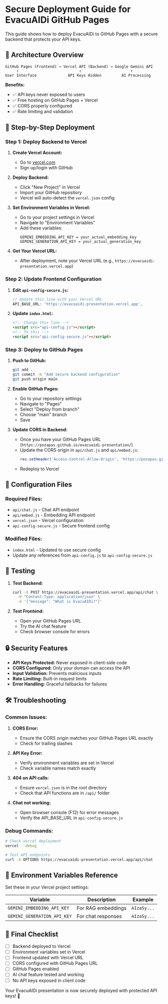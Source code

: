 # Secure Deployment Guide for EvacuAIDi GitHub Pages

This guide shows how to deploy EvacuAIDi to GitHub Pages with a secure backend that protects your API keys.

## 🔐 Architecture Overview

```
GitHub Pages (Frontend) → Vercel API (Backend) → Google Gemini API
     ↑                           ↑                      ↑
User Interface              API Keys Hidden         AI Processing
```

**Benefits:**
- ✅ API keys never exposed to users
- ✅ Free hosting on GitHub Pages + Vercel
- ✅ CORS properly configured
- ✅ Rate limiting and validation

## 🚀 Step-by-Step Deployment

### Step 1: Deploy Backend to Vercel

1. **Create Vercel Account:**
   - Go to [vercel.com](https://vercel.com)
   - Sign up/login with GitHub

2. **Deploy Backend:**
   - Click "New Project" in Vercel
   - Import your GitHub repository
   - Vercel will auto-detect the `vercel.json` config

3. **Set Environment Variables in Vercel:**
   - Go to your project settings in Vercel
   - Navigate to "Environment Variables"
   - Add these variables:
     ```
     GEMINI_EMBEDDING_API_KEY = your_actual_embedding_key
     GEMINI_GENERATION_API_KEY = your_actual_generation_key
     ```

4. **Get Your Vercel URL:**
   - After deployment, note your Vercel URL (e.g., `https://evacuaidi-presentation.vercel.app`)

### Step 2: Update Frontend Configuration

1. **Edit `api-config-secure.js`:**
   ```javascript
   // Update this line with your Vercel URL
   API_BASE_URL: 'https://evacuaidi-presentation.vercel.app',
   ```

2. **Update `index.html`:**
   ```html
   <!-- Change this line -->
   <script src="api-config.js"></script>
   <!-- To this -->
   <script src="api-config-secure.js"></script>
   ```

### Step 3: Deploy to GitHub Pages

1. **Push to GitHub:**
   ```bash
   git add .
   git commit -m "Add secure backend configuration"
   git push origin main
   ```

2. **Enable GitHub Pages:**
   - Go to your repository settings
   - Navigate to "Pages"
   - Select "Deploy from branch"
   - Choose "main" branch
   - Save

3. **Update CORS in Backend:**
   - Once you have your GitHub Pages URL (`https://pozapas.github.io/evacuaidi-presentation/`)
   - Update the CORS origin in `api/chat.js` and `api/embed.js`:
     ```javascript
     res.setHeader('Access-Control-Allow-Origin', 'https://pozapas.github.io');
     ```
   - Redeploy to Vercel

## 🔧 Configuration Files

### Required Files:
- `api/chat.js` - Chat API endpoint
- `api/embed.js` - Embedding API endpoint  
- `vercel.json` - Vercel configuration
- `api-config-secure.js` - Secure frontend config

### Modified Files:
- `index.html` - Updated to use secure config
- Update any references from `api-config.js` to `api-config-secure.js`

## 🧪 Testing

1. **Test Backend:**
   ```bash
   curl -X POST https://evacuaidi-presentation.vercel.app/api/chat \
     -H "Content-Type: application/json" \
     -d '{"message": "What is EvacuAIDi?"}'
   ```

2. **Test Frontend:**
   - Open your GitHub Pages URL
   - Try the AI chat feature
   - Check browser console for errors

## 🔒 Security Features

- **API Keys Protected:** Never exposed in client-side code
- **CORS Configured:** Only your domain can access the API
- **Input Validation:** Prevents malicious inputs
- **Rate Limiting:** Built-in request limits
- **Error Handling:** Graceful fallbacks for failures

## 🛠️ Troubleshooting

### Common Issues:

1. **CORS Error:**
   - Ensure the CORS origin matches your GitHub Pages URL exactly
   - Check for trailing slashes

2. **API Key Error:**
   - Verify environment variables are set in Vercel
   - Check variable names match exactly

3. **404 on API calls:**
   - Ensure `vercel.json` is in the root directory
   - Check that API functions are in `/api/` folder

4. **Chat not working:**
   - Open browser console (F12) for error messages
   - Verify the API_BASE_URL in `api-config-secure.js`

### Debug Commands:

```bash
# Check Vercel deployment
vercel --debug

# Test API endpoints
curl -X OPTIONS https://evacuaidi-presentation.vercel.app/api/chat
```

## 📝 Environment Variables Reference

Set these in your Vercel project settings:

| Variable | Description | Example |
|----------|-------------|---------|
| `GEMINI_EMBEDDING_API_KEY` | For RAG embeddings | `AIzaSy...` |
| `GEMINI_GENERATION_API_KEY` | For chat responses | `AIzaSy...` |

## 🎯 Final Checklist

- [ ] Backend deployed to Vercel
- [ ] Environment variables set in Vercel
- [ ] Frontend updated with Vercel URL
- [ ] CORS configured with GitHub Pages URL
- [ ] GitHub Pages enabled
- [ ] AI chat feature tested and working
- [ ] No API keys exposed in client code

Your EvacuAIDi presentation is now securely deployed with protected API keys! 🎉
